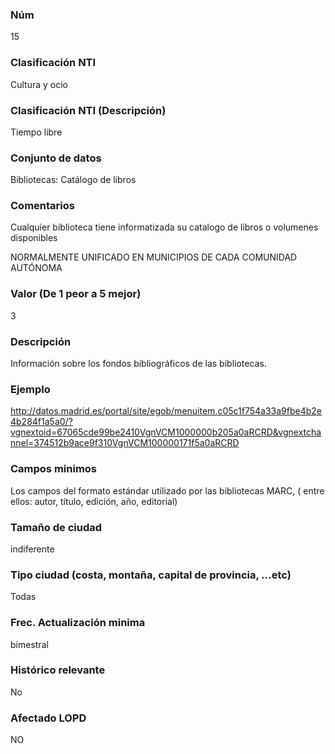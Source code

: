 ### Núm
15
### Clasificación NTI
Cultura y ocio
### Clasificación NTI (Descripción)
Tiempo libre
### Conjunto de datos
Bibliotecas: Catálogo de libros
### Comentarios
Cualquier biblioteca tiene informatizada su catalogo de libros o volumenes disponibles

NORMALMENTE UNIFICADO EN MUNICIPIOS DE CADA COMUNIDAD AUTÓNOMA
### Valor (De 1 peor a 5 mejor)
3
### Descripción
Información sobre los fondos bibliográficos de las bibliotecas.
### Ejemplo
http://datos.madrid.es/portal/site/egob/menuitem.c05c1f754a33a9fbe4b2e4b284f1a5a0/?vgnextoid=67065cde99be2410VgnVCM1000000b205a0aRCRD&vgnextchannel=374512b9ace9f310VgnVCM100000171f5a0aRCRD
### Campos minimos
Los campos del formato estándar utilizado por las bibliotecas MARC, ( entre ellos: autor, título, edición, año, editorial)
### Tamaño de ciudad
indiferente
### Tipo ciudad (costa, montaña, capital de provincia, …etc)
Todas
### Frec. Actualización minima
bimestral
### Histórico relevante
No
### Afectado LOPD
NO

